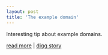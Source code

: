 ```yaml
---
layout: post  
title: 'The example domain'
---
```

Interesting tip about example domains.  
  
[read more](http://www.madskristensen.dk/blog/The+Example+Domain.aspx) | [digg story](http://digg.com/programming/The_example_domain)
